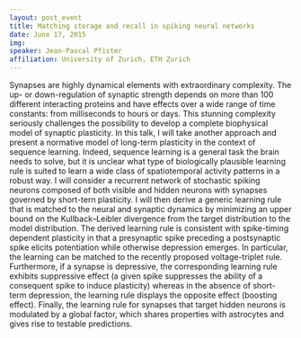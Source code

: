 ```yaml
---
layout: post_event
title: Matching storage and recall in spiking neural networks
date: June 17, 2015
img:
speaker: Jean-Pascal Pfister
affiliation: University of Zurich, ETH Zurich
---
```

Synapses are highly dynamical elements with extraordinary complexity. The up- or down-regulation of synaptic strength depends on more than 100 different interacting proteins and have effects over a wide range of time constants: from milliseconds to hours or days. This stunning complexity seriously challenges the possibility to develop a complete biophysical model of synaptic plasticity. In this talk, I will take another approach and present a normative model of long-term plasticity in the context of sequence learning. Indeed, sequence learning is a general task the brain needs to solve, but it is  unclear what type of biologically plausible learning rule is suited to learn a wide class of spatiotemporal activity patterns in a robust way. I will consider a recurrent network of stochastic spiking neurons composed of both visible and hidden neurons with synapses governed by short-tern plasticity. I will then derive a generic learning rule that is matched to the neural and synaptic dynamics by minimizing an upper bound on the Kullback–Leibler divergence from the target distribution to the model distribution. The derived learning rule is consistent with spike-timing dependent plasticity in that a presynaptic spike preceding a postsynaptic spike elicits potentiation while otherwise depression emerges. In particular, the learning can be matched to the recently proposed voltage-triplet rule. Furthermore, if a synapse is depressive, the corresponding learning rule exhibits suppressive effect (a given spike suppresses the ability of a consequent spike to induce plasticity) whereas in the absence of short-term depression, the learning rule displays the opposite effect (boosting effect). Finally, the learning rule for synapses that target hidden neurons is modulated by a global factor, which shares properties with astrocytes and gives rise to testable predictions.

